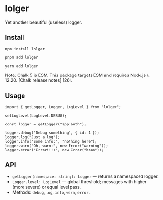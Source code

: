 # lolger
Yet another beautiful (useless) logger.

## Install
```npm install lolger```

```pnpm add lolger```

```yarn add lolger```

Note: Chalk 5 is ESM. This package targets ESM and requires Node.js ≥ 12.20. [Chalk release notes] [26].

## Usage
```
import { getLogger, Logger, LogLevel } from "lolger";

setLogLevel(LogLevel.DEBUG);

const logger = getLogger("app:auth");

logger.debug("Debug something", { id: 1 });
logger.log("Just a log");
logger.info("Some info:", "nothing here");
logger.warn("Oh, warn:", new Error("warning"));
logger.error("Error!!!:", new Error("boom"));
```

## API
- `getLogger(namespace: string): Logger` — returns a namespaced logger.
- `Logger.level: LogLevel` — global threshold; messages with higher (more severe) or equal level pass.
- Methods: `debug`, `log`, `info`, `warn`, `error`.
